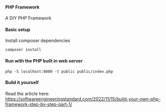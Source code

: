 #### PHP Framework
A DIY PHP Framework

#### Basic setup
Install composer dependencies
```
composer install
```

#### Run with the PHP built in web server
```
php -S localhost:8080 -t public public/index.php
```

#### Build it yourself
Read the article here: https://softwareengineeringstandard.com/2022/11/15/build-your-own-php-framework-step-by-step-part-1/